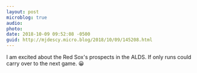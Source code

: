 ```yaml
---
layout: post
microblog: true
audio: 
photo: 
date: 2018-10-09 09:52:08 -0500
guid: http://mjdescy.micro.blog/2018/10/09/145208.html
---
```

I am excited about the Red Sox's prospects in the ALDS. If only runs could carry over to the next game. 😀
